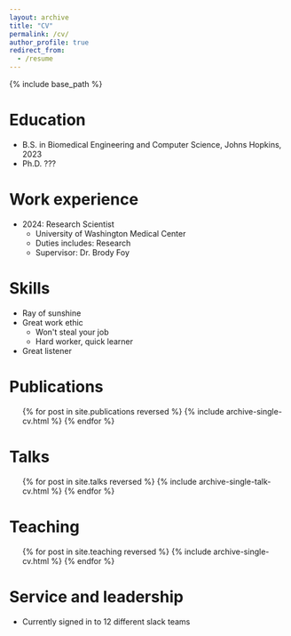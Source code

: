 ```yaml
---
layout: archive
title: "CV"
permalink: /cv/
author_profile: true
redirect_from:
  - /resume
---
```


{% include base_path %}

Education
======
* B.S. in Biomedical Engineering and Computer Science, Johns Hopkins, 2023
* Ph.D. ???

Work experience
======
* 2024: Research Scientist
  * University of Washington Medical Center
  * Duties includes: Research
  * Supervisor: Dr. Brody Foy
  
Skills
======
* Ray of sunshine
* Great work ethic
  * Won't steal your job
  * Hard worker, quick learner
* Great listener

Publications
======
  <ul>{% for post in site.publications reversed %}
    {% include archive-single-cv.html %}
  {% endfor %}</ul>
  
Talks
======
  <ul>{% for post in site.talks reversed %}
    {% include archive-single-talk-cv.html  %}
  {% endfor %}</ul>
  
Teaching
======
  <ul>{% for post in site.teaching reversed %}
    {% include archive-single-cv.html %}
  {% endfor %}</ul>
  
Service and leadership
======
* Currently signed in to 12 different slack teams
